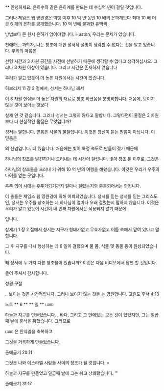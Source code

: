 ** 안녕하세요. 은하수와 같은 은하계를 만드는 데 수십억 년이 걸릴 것입니다.

그러나 제임스 웹 망원경은 빅뱅 이후 10 억 년 동안  10 배의 은하계보다 최대 10 배 더 큰 6 개의 은하를 공개했습니다.
10 억 년에 불과한 유백색

방법보다 큰 원시 은하가 없어야합니다.
Huston, 우리는 문제가 있습니다.

친애하는 과학자,
나는 창조에 대한 성서적 설명이 생각할 수 없다는 것을 알고 있습니다.
우리의 마음은

선형 시간과 3 차원 공간을 사전에 선발하기 때문에 생각할 수 없다고 생각하십시오.
그러나 3 차원 이상이 있습니다. 그리고 시간은 존재하지 않습니다

우리가 알고 있듯이 더 높은 차원에서는 시간이 있습니다.

히브리서 11 장 3 절에서, 성서는 하나님 께서

이 3 차원 현실을 더 높은 차원의 재료로 창조 하셨음을 분명히합니다.
처음에, 보이지 않는 것이 보이는 것보다

실제 인 것 같습니다. 그러나 성서는 그렇지 않다고 말합니다.
그렇다면이 물질은 3 차원보다 더 현실적인 물질은 무엇입니까?

성서는 말합니다. 믿음은 사물의 물질입니다.
이것은 당신이 듣는 믿음이 아닙니다. 이 믿음은

의 신념입니다.
더 있습니다.
처음에는 빛이 특정 속도로 만들어 졌기 때문에

하나님의 창조를 발견하거나 드러내는 데 시간이 걸립니다.
빛이 창조 된 이후로, 그것은

하나님의 창조물을 드러내 기 위해 10 억 년의 여행을 해왔습니다. 이것은 우리가 우주의 나이를 얻는 곳입니다.

우주 의이 시대는 우주가되기까지 얼마나 걸렸는지와 혼동되어서는 안됩니다.

이 충돌은 제임스 웹 망원경에 의해 어뢰되었습니다.
성서를 믿는 성서를 믿는 그리스도인,
성서는 우주를 창조하는 데 하나님이 얼마나 오래 걸렸는지 말하지 않습니다. 이것은 우리가 알고 있듯이 시간이 네 번째 차원에서는 적용되지 않기 때문에

입니다.

창세기 1 장 2 절에서 성서는 지구가
형태가없고 무효가없고 어둠 속에서 덮여 있다고 말합니다.

그 후 지구를 다시 형성하는 데 6 일이 걸렸으며 물
몸, 식물 및 동물 등이 완성되었습니다.

왜 성서에 두 가지 다른 창조물이 있습니까?
이것은 다음 비디오에서 답변 할 것입니다.

들어 주셔서 감사합니다.

성경 구절

.. 보이는 것은 시간적입니다. 그러나 보이지 않는 것들
는 영원합니다.
고린도 후서 4:18

노트
** 6 ** ** 일 ** <span class = "smallcaps"> lord </span>

하늘과 지구를 만들었습니다. , 바다, 그리고 그 안에있는 모든 것이 있었지만, 그는 일곱째 날에
휴식을 취했습니다. 그러므로

<span class = "smallcaps"> lord </span>은 안식일을 축복하고

그것을 거룩하게 만들었습니다.

출애굽기 20:11

그것은 나와 이스라엘 사람들 사이의 징조가 될 것입니다. >

하늘과 지구를 만들었고 일곱째 날에 그는 쉬고
상쾌했습니다. '”

출애굽기 31:17




